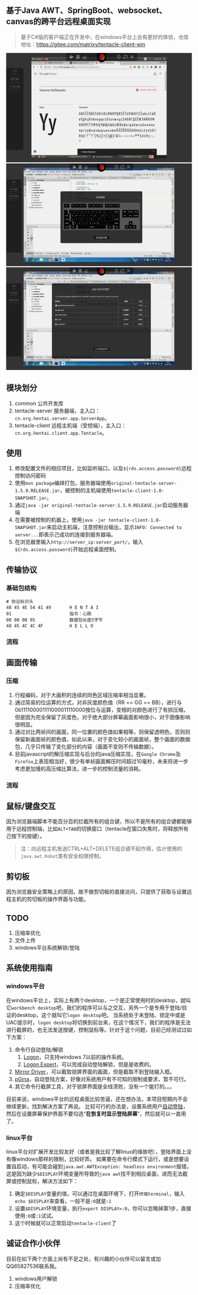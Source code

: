 ## 基于Java AWT、SpringBoot、websocket、canvas的跨平台远程桌面实现
> 基于C#版的客户端正在开发中，在windows平台上会有更好的体验，仓库地址：https://gitee.com/matrixy/tentacle-client-win

<img src="./additional/tentacle.png" />
<img src="./additional/keyboard.png" />
<img src="./additional/fmanager.png" />

## 模块划分
1. common 公共开发库
2. tentacle-server 服务器端，主入口：`cn.org.hentai.server.app.ServerApp`。
3. tentacle-client 远程主机端（受控端），主入口：`cn.org.hentai.client.app.Tentacle`。

## 使用
1. 修改配置文件的相应项目，比如监听端口，以及`${rds.access.password}`远程控制访问密码
2. 使用`mvn package`编绎打包，服务器端使用`original-tentacle-server-1.5.9.RELEASE.jar`，被控制的主机端使用`tentacle-client-1.0-SNAPSHOT.jar`。
3. 通过`java -jar original-tentacle-server-1.5.9.RELEASE.jar`启动服务器端
4. 在需要被控制的机器上，使用`java -jar tentacle-client-1.0-SNAPSHOT.jar`来启动主机端，注意控制台输出，显示`INFO: Connected to server...`即表示己成功的连接到服务器端。
5. 在浏览器里输入`http://server_ip:server_port/`，输入`${rds.access.password}`开始远程桌面控制。

## 传输协议
### 基础包结构
```
# 协议标识头
48 45 4E 54 41 49       H E N T A I
01                      指令：心跳
00 00 00 05             数据包长度5字节
48 45 4C 4C 4F          H E L L O
```
### 流程

## 画面传输
### 压缩
1. 行程编码，对于大画积的连续的同色区域压缩率相当显著。
2. 通过简易的位运算的方式，对非灰度颜色值（RR == GG == BB），进行与0b111100001111000011110000按位与运算，变相的对颜色进行了有损压缩，但是因为完全保留了灰度色，对于绝大部分屏幕画面影响很小，对于图像影响很明显。
3. 通过对比两祯间的画面，同一位置的颜色值如果相等，则保留透明色，否则则保留新画面祯的颜色值，如此以来，对于变化较小的画面祯，整个画面的数据包，几乎只传输了变化部分的内容（画面不变则不传输数据）。
4. 目前javascript的解压缩实现与后台的java压缩实现，在`Google Chrome`及`Firefox`上表现相当好，很少有单祯画面解压时间超过10毫秒，未来将进一步考虑更加慢的高压缩比算法，进一步的控制流量的消耗。

### 流程

## 鼠标/键盘交互
因为浏览器端脚本不能百分百的拦截所有的组合键，所以不是所有的组合键都能够用于远程控制端，比如`ALT+TAB`的切换窗口（tentacle在窗口失焦时，将释放所有己按下的按键）。
> 注：向远程主机发送CTRL+ALT+DELETE组合键不起作用，估计使用的`java.awt.Robot`类有安全权限控制。

## 剪切板
因为浏览器安全策略上的原因，故不做剪切板的直接访问，只提供了获取与设置远程主机的剪切板的操作界面与功能。

## TODO
1. 压缩率优化
2. 文件上传
3. windows平台系统解锁/登陆

## 系统使用指南
### windows平台
在windows平台上，实际上有两个desktop，一个是正常使用时的desktop，就叫它`workbench desktop`吧，我们的程序可以与之交互，另外一个是专用于登陆/验证的desktop，这个就叫它`logon desktop`吧。
当系统处于未登陆、锁定中或是UAC提示时，`logon desktop`将切换到前台来，在这个情况下，我们的程序是无法进行截屏的，也无法发送按键，控制鼠标等。针对于这个问题，目前己经测试过如下方案：
1. 命令行自动登陆/解锁
    1. [Logon](http://www.softtreetech.com/24x7/archive/51.htm)，只支持windows 7以前的操作系统。
    2. [Logon Expert](https://www.logonexpert.com/)，可以完成自动登陆解锁，但是是收费的。
2. [Mirror Driver](http://www.demoforge.com/dfmirage.htm)，可以截取锁屏界面的画面，但是截取不到登陆输入框。
3. [pGina](http://pgina.org/)，自动登陆方案，好像对系统用户有不可知的限制或要求，暂不可行。
4. 其它命令行截屏工具，对于锁屏界面是全线溃败，没有一个能打的。。。

目前来说，windows平台的远程桌面比较苦逼，还在想办法，本项目短期内不会继续更新，找到解决方案了再说。
比较可行的办法是，设置系统用户[自动登陆](https://zhidao.baidu.com/question/118873767.html)，然后在设置屏幕保护界面不要勾选“**在恢复时显示登陆屏幕**”，然后就可以一直用了。

### linux平台
linux平台对扩展开发比较友好（或者是我比较了解linux的缘故吧），登陆界面上没有像windows那样的限制，比较好弄。
如果要在命令行模式下运行，或是想要设置自启动，有可能会碰到`java.awt.AWTException: headless environment`报错，这是因为缺少`$DISPLAY`环境变量所导致的`java awt`找不到相应桌面，进而无法截屏或控制鼠标，解决方法如下：
1. 确定`$DISPLAY`变量的值，可以通过在桌面环境下，打开`终端terminal`，输入`echo $DISPLAY`来查看，一般不是`:0`就是`:1`
2. 设置`$DISPLAY`环境变量，执行`export DISPLAY=:0`，你可以忽略掉第1步，直接使用`:0`或`:1`试试。
3. 这个时候就可以正常启动`tentacle-client`了

## 诚证合作小伙伴
目前在如下两个方面上尚有不足之处，有兴趣的小伙伴可以留言或加QQ65827536联系我。
1. windows用户解锁
2. 压缩率优化
